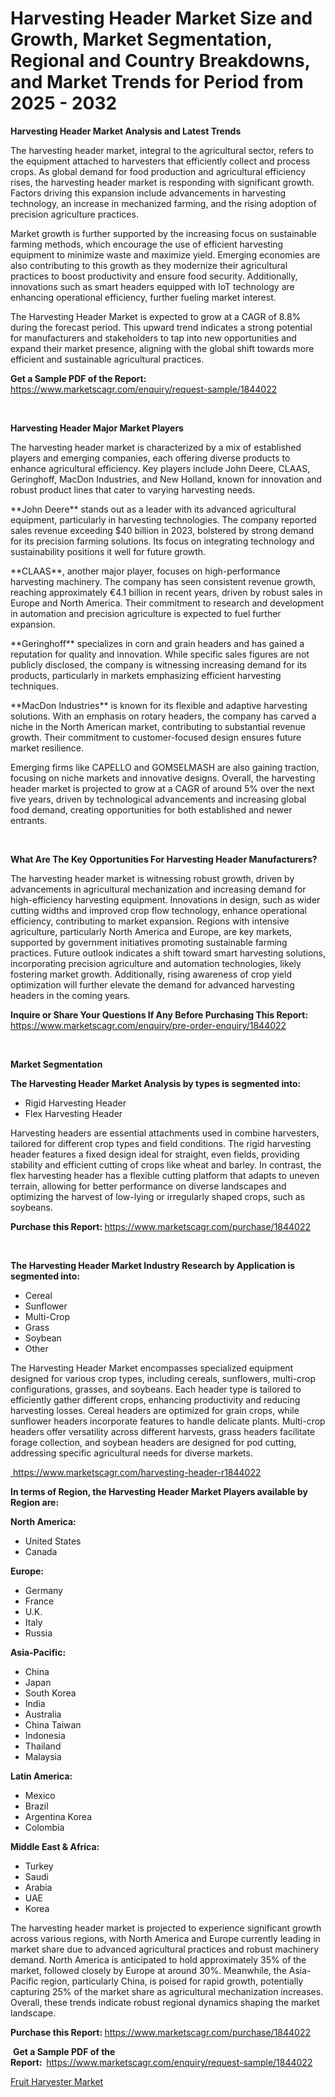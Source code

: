 <p><h1>Harvesting Header Market Size and Growth, Market Segmentation, Regional and Country Breakdowns, and Market Trends for Period from 2025 -  2032</h1></p><p><strong>Harvesting Header Market Analysis and Latest Trends</strong></p>
<p><p>The harvesting header market, integral to the agricultural sector, refers to the equipment attached to harvesters that efficiently collect and process crops. As global demand for food production and agricultural efficiency rises, the harvesting header market is responding with significant growth. Factors driving this expansion include advancements in harvesting technology, an increase in mechanized farming, and the rising adoption of precision agriculture practices.</p><p>Market growth is further supported by the increasing focus on sustainable farming methods, which encourage the use of efficient harvesting equipment to minimize waste and maximize yield. Emerging economies are also contributing to this growth as they modernize their agricultural practices to boost productivity and ensure food security. Additionally, innovations such as smart headers equipped with IoT technology are enhancing operational efficiency, further fueling market interest.</p><p>The Harvesting Header Market is expected to grow at a CAGR of 8.8% during the forecast period. This upward trend indicates a strong potential for manufacturers and stakeholders to tap into new opportunities and expand their market presence, aligning with the global shift towards more efficient and sustainable agricultural practices.</p></p>
<p><strong>Get a Sample PDF of the Report:&nbsp;</strong> <a href="https://www.marketscagr.com/enquiry/request-sample/1844022?utm_campaign=2304&utm_medium=2&utm_source=Github&utm_content=ia&utm_term=30032025&utm_id=harvesting-header">https://www.marketscagr.com/enquiry/request-sample/1844022</a></p>
<p>&nbsp;</p>
<p><strong>Harvesting Header Major Market Players</strong></p>
<p><p>The harvesting header market is characterized by a mix of established players and emerging companies, each offering diverse products to enhance agricultural efficiency. Key players include John Deere, CLAAS, Geringhoff, MacDon Industries, and New Holland, known for innovation and robust product lines that cater to varying harvesting needs.</p><p>**John Deere** stands out as a leader with its advanced agricultural equipment, particularly in harvesting technologies. The company reported sales revenue exceeding $40 billion in 2023, bolstered by strong demand for its precision farming solutions. Its focus on integrating technology and sustainability positions it well for future growth.</p><p>**CLAAS**, another major player, focuses on high-performance harvesting machinery. The company has seen consistent revenue growth, reaching approximately €4.1 billion in recent years, driven by robust sales in Europe and North America. Their commitment to research and development in automation and precision agriculture is expected to fuel further expansion.</p><p>**Geringhoff** specializes in corn and grain headers and has gained a reputation for quality and innovation. While specific sales figures are not publicly disclosed, the company is witnessing increasing demand for its products, particularly in markets emphasizing efficient harvesting techniques. </p><p>**MacDon Industries** is known for its flexible and adaptive harvesting solutions. With an emphasis on rotary headers, the company has carved a niche in the North American market, contributing to substantial revenue growth. Their commitment to customer-focused design ensures future market resilience.</p><p>Emerging firms like CAPELLO and GOMSELMASH are also gaining traction, focusing on niche markets and innovative designs. Overall, the harvesting header market is projected to grow at a CAGR of around 5% over the next five years, driven by technological advancements and increasing global food demand, creating opportunities for both established and newer entrants.</p></p>
<p>&nbsp;</p>
<p><strong>What Are The Key Opportunities For Harvesting Header Manufacturers?</strong></p>
<p><p>The harvesting header market is witnessing robust growth, driven by advancements in agricultural mechanization and increasing demand for high-efficiency harvesting equipment. Innovations in design, such as wider cutting widths and improved crop flow technology, enhance operational efficiency, contributing to market expansion. Regions with intensive agriculture, particularly North America and Europe, are key markets, supported by government initiatives promoting sustainable farming practices. Future outlook indicates a shift toward smart harvesting solutions, incorporating precision agriculture and automation technologies, likely fostering market growth. Additionally, rising awareness of crop yield optimization will further elevate the demand for advanced harvesting headers in the coming years.</p></p>
<p><strong>Inquire or Share Your Questions If Any Before Purchasing This Report:</strong> <a href="https://www.marketscagr.com/enquiry/pre-order-enquiry/1844022?utm_campaign=2304&utm_medium=2&utm_source=Github&utm_content=ia&utm_term=30032025&utm_id=harvesting-header">https://www.marketscagr.com/enquiry/pre-order-enquiry/1844022</a></p>
<p>&nbsp;</p>
<p><strong>Market Segmentation</strong></p>
<p><strong>The Harvesting Header Market Analysis by types is segmented into:</strong></p>
<p><ul><li>Rigid Harvesting Header</li><li>Flex Harvesting Header</li></ul></p>
<p><p>Harvesting headers are essential attachments used in combine harvesters, tailored for different crop types and field conditions. The rigid harvesting header features a fixed design ideal for straight, even fields, providing stability and efficient cutting of crops like wheat and barley. In contrast, the flex harvesting header has a flexible cutting platform that adapts to uneven terrain, allowing for better performance on diverse landscapes and optimizing the harvest of low-lying or irregularly shaped crops, such as soybeans.</p></p>
<p><strong>Purchase this Report:&nbsp;</strong><a href="https://www.marketscagr.com/purchase/1844022?utm_campaign=2304&utm_medium=2&utm_source=Github&utm_content=ia&utm_term=30032025&utm_id=harvesting-header">https://www.marketscagr.com/purchase/1844022</a></p>
<p>&nbsp;</p>
<p><strong>The Harvesting Header Market Industry Research by Application is segmented into:</strong></p>
<p><ul><li>Cereal</li><li>Sunflower</li><li>Multi-Crop</li><li>Grass</li><li>Soybean</li><li>Other</li></ul></p>
<p><p>The Harvesting Header Market encompasses specialized equipment designed for various crop types, including cereals, sunflowers, multi-crop configurations, grasses, and soybeans. Each header type is tailored to efficiently gather different crops, enhancing productivity and reducing harvesting losses. Cereal headers are optimized for grain crops, while sunflower headers incorporate features to handle delicate plants. Multi-crop headers offer versatility across different harvests, grass headers facilitate forage collection, and soybean headers are designed for pod cutting, addressing specific agricultural needs for diverse markets.</p></p>
<p><a href="https://www.marketscagr.com/harvesting-header-r1844022?utm_campaign=2304&utm_medium=2&utm_source=Github&utm_content=ia&utm_term=30032025&utm_id=harvesting-header">&nbsp;https://www.marketscagr.com/harvesting-header-r1844022</a></p>
<p><strong>In terms of Region, the Harvesting Header Market Players available by Region are:</strong></p>
<p>
    <p> <strong> North America: </strong>
        <ul>
            <li>United States</li>
            <li>Canada</li>
        </ul>
        </p> 
    <p> <strong> Europe: </strong>
        <ul>
            <li>Germany</li>
            <li>France</li>
            <li>U.K.</li>
            <li>Italy</li>
            <li>Russia</li>
        </ul>
        </p> 
    <p> <strong> Asia-Pacific: </strong>
        <ul>
            <li>China</li>
            <li>Japan</li>
            <li>South Korea</li>
            <li>India</li>
            <li>Australia</li>
            <li>China Taiwan</li>
            <li>Indonesia</li>
            <li>Thailand</li>
            <li>Malaysia</li>
        </ul>
        </p> 
    <p> <strong> Latin America: </strong>
        <ul>
            <li>Mexico</li>
            <li>Brazil</li>
            <li>Argentina Korea</li>
            <li>Colombia</li>
        </ul>
        </p> 
    <p> <strong> Middle East & Africa: </strong>
        <ul>
            <li>Turkey</li>
            <li>Saudi</li>
            <li>Arabia</li>
            <li>UAE</li>
            <li>Korea</li>
        </ul>
    </p>
    </p>
<p><p>The harvesting header market is projected to experience significant growth across various regions, with North America and Europe currently leading in market share due to advanced agricultural practices and robust machinery demand. North America is anticipated to hold approximately 35% of the market, followed closely by Europe at around 30%. Meanwhile, the Asia-Pacific region, particularly China, is poised for rapid growth, potentially capturing 25% of the market share as agricultural mechanization increases. Overall, these trends indicate robust regional dynamics shaping the market landscape.</p></p>
<p><strong>Purchase this Report: </strong><a href="https://www.marketscagr.com/purchase/1844022?utm_campaign=2304&utm_medium=2&utm_source=Github&utm_content=ia&utm_term=30032025&utm_id=harvesting-header">https://www.marketscagr.com/purchase/1844022</a></p>
<p>&nbsp;<strong>Get a Sample PDF of the Report:&nbsp;&nbsp;</strong><a href="https://www.marketscagr.com/enquiry/request-sample/1844022?utm_campaign=2304&utm_medium=2&utm_source=Github&utm_content=ia&utm_term=30032025&utm_id=harvesting-header">https://www.marketscagr.com/enquiry/request-sample/1844022</a></p>
<p><strong></strong></p>
<p><p><a href="https://github.com/ilonaenterline65/Market-Research-Report-List-1/blob/main/fruit-harvester-market.md?utm_campaign=2304&utm_medium=2&utm_source=Github&utm_content=ia&utm_term=30032025&utm_id=harvesting-header">Fruit Harvester Market</a></p></p>